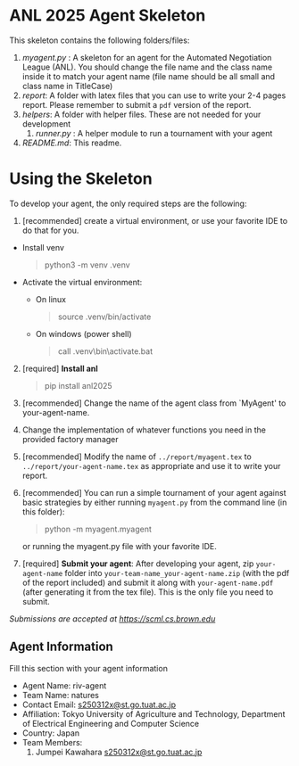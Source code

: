 ANL 2025 Agent Skeleton
=======================

This skeleton contains the following folders/files:

1. *myagent.py* : A skeleton for an agent for the Automated Negotiation League (ANL).
   You should change the file name and the class name inside it to match
   your agent name (file name should be all small and class name in TitleCase)
2. *report*: A folder with latex files that you can use to write
   your 2-4 pages report. Please remember to submit a `pdf` version of the
   report.
3. *helpers*: A folder with helper files. These are not needed for your development
   1. *runner.py* : A helper module to run a tournament with your agent
5. *README.md*: This readme.

Using the Skeleton
==================

To develop your agent, the only required steps are the following:

1. [recommended] create a virtual environment, or use your favorite IDE to do
   that for you.
  - Install venv

    > python3 -m venv .venv

  - Activate the virtual environment:

    - On linux

      > source .venv/bin/activate

    - On windows (power shell)

      > call .venv\bin\activate.bat

2. [required] **Install anl**
    > pip install anl2025

3. [recommended] Change the name of the agent class from `MyAgent' to
   your-agent-name.
5. Change the implementation of whatever functions you need in the provided
   factory manager
6. [recommended] Modify the name of ``../report/myagent.tex`` to ``../report/your-agent-name.tex`` as appropriate and use it to write your
   report.
7. [recommended] You can run a simple tournament of your agent against basic
   strategies by either running ``myagent.py`` from the command line (in this folder):

    > python -m myagent.myagent
    
    or running the myagent.py file with your favorite IDE.

8. [required] **Submit your agent**: After developing your agent,
  zip ``your-agent-name`` folder into ``your-team-name_your-agent-name.zip``
  (with the pdf of the report included)  and submit it along with
  ``your-agent-name.pdf`` (after generating it from the tex file).
  This is the only file you need to submit.

*Submissions are accepted at https://scml.cs.brown.edu*

Agent Information
-----------------
Fill this section with your agent information

  - Agent Name: riv-agent
  - Team Name: natures
  - Contact Email: s250312x@st.go.tuat.ac.jp
  - Affiliation: Tokyo University of Agriculture and Technology, Department of Electrical Engineering and Computer Science
  - Country: Japan
  - Team Members:
    1. Jumpei Kawahara <s250312x@st.go.tuat.ac.jp>
